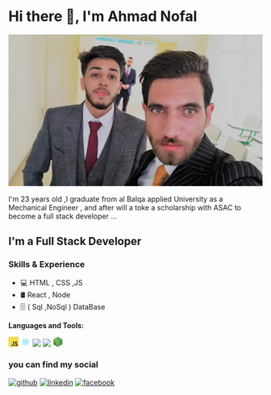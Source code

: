 # Hi there 👋, I'm Ahmad Nofal
![I'm a Full Stack Developer ](https://github.com/abu-nofal/abu-nofal/blob/main/ahmadC.jpg)


I'm 23 years old ,I graduate from al Balqa applied University as a Mechanical Engineer , and after will a toke a scholarship with ASAC to become a full stack developer  ...
## I'm a Full Stack Developer 

### Skills & Experience 
- 💻 HTML , CSS ,JS
- 🛢 React , Node 
- 🗄 ( Sql ,NoSql ) DataBase


**Languages and Tools:**  

<code><img height="20" src="https://raw.githubusercontent.com/github/explore/80688e429a7d4ef2fca1e82350fe8e3517d3494d/topics/javascript/javascript.png"></code>
<code><img height="20" src="https://raw.githubusercontent.com/github/explore/80688e429a7d4ef2fca1e82350fe8e3517d3494d/topics/react/react.png"></code>
<code><img height="20" src="https://upload.wikimedia.org/wikipedia/commons/thumb/2/29/Postgresql_elephant.svg/1200px-Postgresql_elephant.svg.png"></code>
<code><img height="20" src="https://1000logos.net/wp-content/uploads/2020/08/MongoDB-Logo.png"></code>
<code><img height="20" src="https://raw.githubusercontent.com/github/explore/80688e429a7d4ef2fca1e82350fe8e3517d3494d/topics/nodejs/nodejs.png"></code>   

### you can find my social 
[<img src='https://cdn.jsdelivr.net/npm/simple-icons@3.0.1/icons/github.svg' alt='github' height='40'>](https://github.com/https://github.com/abu-nofal)  [<img src='https://cdn.jsdelivr.net/npm/simple-icons@3.0.1/icons/linkedin.svg' alt='linkedin' height='40'>](https://www.linkedin.com/in/https://www.linkedin.com/in/ahmad-nofal-7036a419a//)  [<img src='https://cdn.jsdelivr.net/npm/simple-icons@3.0.1/icons/facebook.svg' alt='facebook' height='40'>](https://www.facebook.com/https://www.facebook.com/ahmed.nofal.7374)  

